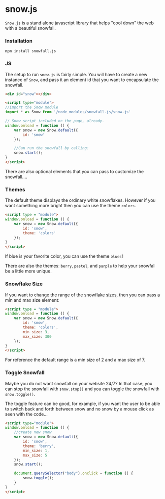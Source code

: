 # snow.js
`Snow.js` is a stand alone javascript library that helps "cool down" the web with a beautiful snowfall. 

### Installation
`npm install snowfall.js`

### JS
The setup to run `snow.js` is fairly simple. You will have to create a new instance of `Snow`, and pass it an element id that you want to encapsulate the snowfall.

```html
<div id="snow"></div>

<script type="module">
//import the Snow module
import * as Snow from '/node_modules/snowfall.js/snow.js'

// Snow script included on the page, already.
window.onload = function () {
    var snow = new Snow.default({
        id: 'snow'
    });

    //Can run the snowfall by calling:
    snow.start();
}
</script>
```

There are also optional elements that you can pass to customize the snowfall....

### Themes
The default theme displays the ordinary white snowflakes. However if you want something more bright then you can use the theme `colors`.

```html
<script type = "module">
window.onload = function () {
    var snow = new Snow.default({
        id: 'snow',
        theme: 'colors'
    });
}
</script>
```

If blue is your favorite color, you can use the theme `blues`!

There are also the themes: `berry`, `pastel`, and `purple` to help your snowfall be a little more unique.

### Snowflake Size
If you want to change the range of the snowflake sizes, then you can pass a min and max size element:

```html
<script type = "module">
window.onload = function () {
    var snow = new Snow.default({
        id: 'snow',
        theme: 'colors',
        min_size: 3,
        max_size: 300
    });
}
</script>
```
For reference the default range is a min size of 2 and a max size of 7.

### Toggle Snowfall

Maybe you do not want snowfall on your website 24/7? In that case, you can stop the snowfall with ``snow.stop()`` and you can toggle the snowfall with ``snow.toggle()``. 

The toggle feature can be good, for example, if you want the user to be able to switch back and forth between snow and no snow by a mouse click as seen with the code...

```html
<script type="module">
window.onload = function () {
    //create new snow
    var snow = new Snow.default({
        id: 'snow',
        theme: 'berry',
        min_size: 1,
        max_size: 5
    });
    snow.start();

    document.querySelector("body").onclick = function () {
        snow.toggle();
    }
}
</script>
```

